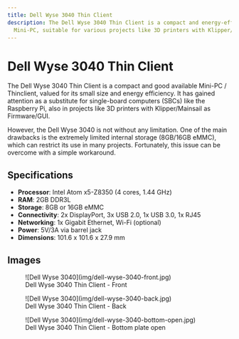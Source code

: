 ```yaml
---
title: Dell Wyse 3040 Thin Client
description: The Dell Wyse 3040 Thin Client is a compact and energy-efficient
  Mini-PC, suitable for various projects like 3D printers with Klipper/Mainsail.
---
```


# Dell Wyse 3040 Thin Client
The Dell Wyse 3040 Thin Client is a compact and good available Mini-PC /
Thinclient, valued for its small size and energy efficiency. It has gained
attention as a substitute for single-board computers (SBCs) like the Raspberry
Pi, also in projects like 3D printers with Klipper/Mainsail as Firmware/GUI.

However, the Dell Wyse 3040 is not without any limitation. One of the main
drawbacks is the extremely limited internal storage (8GB/16GB eMMC), which can
restrict its use in many projects. Fortunately, this issue can be overcome with
a simple workaround.

## Specifications
- **Processor**: Intel Atom x5-Z8350 (4 cores, 1.44 GHz)
- **RAM**: 2GB DDR3L
- **Storage**: 8GB or 16GB eMMC
- **Connectivity**: 2x DisplayPort, 3x USB 2.0, 1x USB 3.0, 1x RJ45
- **Networking**: 1x Gigabit Ethernet, Wi-Fi (optional)
- **Power**: 5V/3A via barrel jack
- **Dimensions**: 101.6 x 101.6 x 27.9 mm

## Images
<figure markdown="span">
    ![Dell Wyse 3040](img/dell-wyse-3040-front.jpg)
    <figcaption>Dell Wyse 3040 Thin Client - Front</figcaption>
</figure>

<figure markdown="span">
    ![Dell Wyse 3040](img/dell-wyse-3040-back.jpg)
    <figcaption>Dell Wyse 3040 Thin Client - Back</figcaption>
</figure>

<figure markdown="span">
    ![Dell Wyse 3040](img/dell-wyse-3040-bottom-open.jpg)
    <figcaption>Dell Wyse 3040 Thin Client - Bottom plate open</figcaption>
</figure>